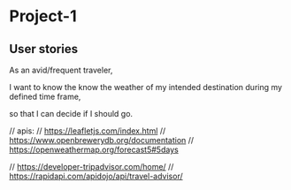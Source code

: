 # Project-1

## User stories

As an avid/frequent traveler,

I want to know the know the weather of my intended destination during my defined time frame,

so that I can decide if I should go.


// apis: 
// https://leafletjs.com/index.html
// https://www.openbrewerydb.org/documentation
// https://openweathermap.org/forecast5#5days


// https://developer-tripadvisor.com/home/
// https://rapidapi.com/apidojo/api/travel-advisor/
